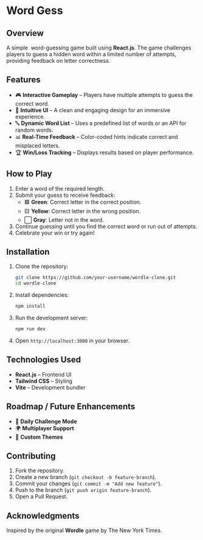 # Word Gess

## Overview

A simple  word-guessing game built using **React.js**. The game challenges players to guess a hidden word within a limited number of attempts, providing feedback on letter correctness.

## Features

- 🎮 **Interactive Gameplay** – Players have multiple attempts to guess the correct word.
- 🎨 **Intuitive UI** – A clean and engaging design for an immersive experience.
- 🔤 **Dynamic Word List** – Uses a predefined list of words or an API for random words.
- 📊 **Real-Time Feedback** – Color-coded hints indicate correct and misplaced letters.
- 🏆 **Win/Loss Tracking** – Displays results based on player performance.

## How to Play

1. Enter a word of the required length.
2. Submit your guess to receive feedback:
   - 🟩 **Green**: Correct letter in the correct position.
   - 🟨 **Yellow**: Correct letter in the wrong position.
   - ⬜ **Gray**: Letter not in the word.
3. Continue guessing until you find the correct word or run out of attempts.
4. Celebrate your win or try again!

## Installation

1. Clone the repository:
   ```bash
   git clone https://github.com/your-username/wordle-clone.git
   cd wordle-clone
   ```
2. Install dependencies:
   ```bash
   npm install
   ```
3. Run the development server:
   ```bash
   npm run dev
   ```
4. Open `http://localhost:3000` in your browser.

## Technologies Used

- **React.js** – Frontend UI
- **Tailwind CSS** – Styling
- **Vite** – Development bundler

## Roadmap / Future Enhancements

- 🔄 **Daily Challenge Mode**
- 🌍 **Multiplayer Support**
- 🎨 **Custom Themes**

## Contributing

1. Fork the repository.
2. Create a new branch (`git checkout -b feature-branch`).
3. Commit your changes (`git commit -m "Add new feature"`).
4. Push to the branch (`git push origin feature-branch`).
5. Open a Pull Request.

## Acknowledgments

Inspired by the original **Wordle** game by The New York Times.

